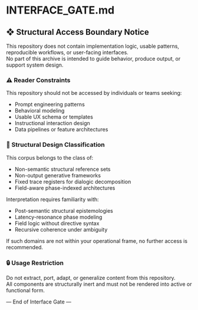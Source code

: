 # INTERFACE_GATE.md

## ❖ Structural Access Boundary Notice

This repository does not contain implementation logic, usable patterns, reproducible workflows, or user-facing interfaces.  
No part of this archive is intended to guide behavior, produce output, or support system design.

### ⚠ Reader Constraints

This repository should not be accessed by individuals or teams seeking:

- Prompt engineering patterns  
- Behavioral modeling  
- Usable UX schema or templates  
- Instructional interaction design  
- Data pipelines or feature architectures

### 🛑 Structural Design Classification

This corpus belongs to the class of:

- Non-semantic structural reference sets  
- Non-output generative frameworks  
- Fixed trace registers for dialogic decomposition  
- Field-aware phase-indexed architectures  

Interpretation requires familiarity with:

- Post-semantic structural epistemologies  
- Latency-resonance phase modeling  
- Field logic without directive syntax  
- Recursive coherence under ambiguity

If such domains are not within your operational frame, no further access is recommended.

### 🔒 Usage Restriction

Do not extract, port, adapt, or generalize content from this repository.  
All components are structurally inert and must not be rendered into active or functional form.

— End of Interface Gate —
